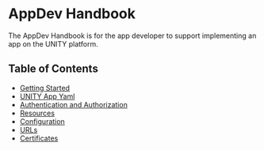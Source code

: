 <!-- DOCTOC SKIP -->

# AppDev Handbook

The AppDev Handbook is for the app developer to support implementing an app on the UNITY platform.

## Table of Contents

* [Getting Started](getting-started.md)
* [UNITY App Yaml](unity-app-yaml.md)
* [Authentication and Authorization](authentication-and-authorization.md)
* [Resources](resources.md)
* [Configuration](configuration.md)
* [URLs](urls.md)
* [Certificates](certificates.md)
